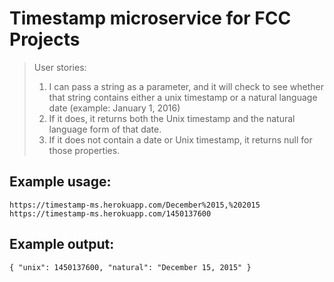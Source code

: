 Timestamp microservice for FCC Projects
=========================

> User stories:
> 1) I can pass a string as a parameter, and it will check to see whether that string contains either a unix timestamp or a natural language date (example: January 1, 2016)
> 2) If it does, it returns both the Unix timestamp and the natural language form of that date.
> 3) If it does not contain a date or Unix timestamp, it returns null for those properties.

## Example usage:
```
https://timestamp-ms.herokuapp.com/December%2015,%202015
https://timestamp-ms.herokuapp.com/1450137600
```

## Example output:
```
{ "unix": 1450137600, "natural": "December 15, 2015" }
```
